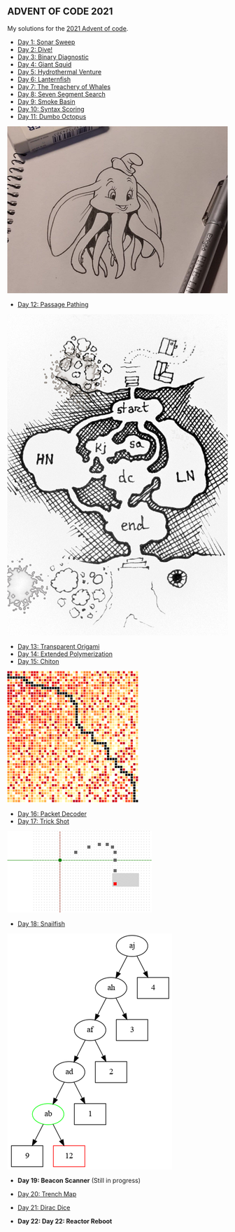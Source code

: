 ## ADVENT OF CODE 2021

My solutions for the [2021 Advent of code](https://adventofcode.com/2021).

- [Day 1: Sonar Sweep](./day01/day01.ipynb)
- [Day 2: Dive!](./day02/day02.ipynb)
- [Day 3: Binary Diagnostic](./day03/day03.ipynb)
- [Day 4: Giant Squid](./day04/day04.ipynb)
- [Day 5: Hydrothermal Venture](./day05/day05.ipynb)
- [Day 6: Lanternfish](./day06/day06.ipynb)
- [Day 7: The Treachery of Whales](./day07/day07.ipynb)
- [Day 8: Seven Segment Search](./day08/day08.ipynb)
- [Day 9: Smoke Basin](./day09/day09.ipynb)
- [Day 10: Syntax Scoring](./day10/day10.ipynb)
- [Day 11: Dumbo Octopus](./day11/day11.ipynb)

![Dumbo Octopos](./day11/dumbo-octopus.jpg)

- [Day 12: Passage Pathing](./day12/day12.ipynb)

![Maze laberitnth](./day12/maze-map.jpg)

- [Day 13: Transparent Origami](./day13/day13.ipynb)
- [Day 14: Extended Polymerization](./day14/day14.ipynb)
- [Day 15: Chiton](./day15/day15.ipynb)

![Shortest Path](./day15/shortest-path.png)

- [Day 16: Packet Decoder](./day16/day16.ipynb)
- [Day 17: Trick Shot](./day17/day17.ipynb)

![Probe launch](./day17/probe-6-3.png)

- [Day 18: Snailfish](./day18/day18.ipynb)

![Tree sample](./day18/tree-sample.png)

- **Day 19: Beacon Scanner** (Still in progress)

- [Day 20: Trench Map](./day20/day20.ipynb)
- [Day 21: Dirac Dice](./day21/day21.ipynb)

- **Day 22: Day 22: Reactor Reboot**
